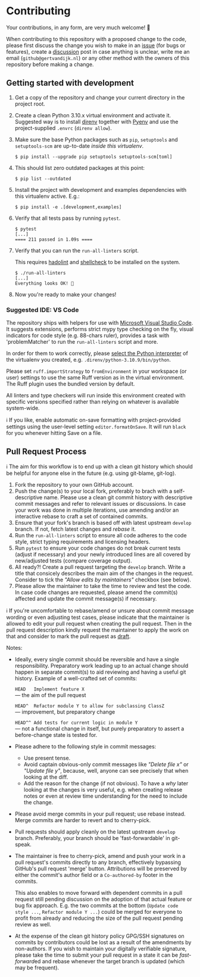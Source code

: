 <!--
SPDX-FileCopyrightText: 2023 Gert van Dijk <github@gertvandijk.nl>

SPDX-License-Identifier: CC0-1.0
-->

# Contributing

Your contributions, in any form, are very much welcome! 🙏

When contributing to this repository with a proposed change to the code, please first
discuss the change you wish to make in an [issue][github-new-issue] (for bugs or
features), create a [discussion][github-new-discussion] post in case anything is
unclear, write me an email (`github@gertvandijk.nl`) or any other method with
the owners of this repository before making a change.

## Getting started with development

1. Get a copy of the repository and change your current directory in the project root.

1. Create a clean Python 3.10.x virtual environment and activate it.
   Suggested way is to install [direnv][direnv-home] together with [Pyenv][pyenv-github]
   and use the project-supplied `.envrc` (`direnv allow`).

1. Make sure the base Python packages such as `pip`, `setuptools` and `setuptools-scm`
   are up-to-date *inside this virtualenv*.

   ```console
   $ pip install --upgrade pip setuptools setuptools-scm[toml]
   ```

1. This should list zero outdated packages at this point:

   ```console
   $ pip list --outdated
   ```

1. Install the project with development and examples dependencies with this virtualenv
   active.
   E.g.:

    ```console
    $ pip install -e .[development,examples]
    ```

1. Verify that all tests pass by running `pytest`.

    ```console
    $ pytest
    [...]
    ==== 211 passed in 1.09s ====
    ```

1. Verify that you can run the `run-all-linters` script.

   This requires [hadolint][hadolint-github] and [shellcheck][shellcheck-home] to be
   installed on the system.

    ```console
    $ ./run-all-linters
    [...]
    Everything looks OK! 🎉
    ```

1. Now you're ready to make your changes!

### Suggested IDE: VS Code

The repository ships with helpers for use with
[Microsoft Visual Studio Code][ms-vscode-home].
It suggests extensions, performs strict mypy type checking on the fly, visual indicators
for code style (e.g. 88-chars ruler), provides a task with 'problemMatcher' to run the
`run-all-linters` script and more.

In order for them to work correctly, please
[select the Python interpreter][ms-vscode-select-python] of the virtualenv you created,
e.g. `.direnv/python-3.10.9/bin/python`.

Please set `ruff.importStrategy` to `fromEnvironment` in your workspace (or user)
settings to use the same Ruff version as in the virtual environment.
The Ruff plugin uses the bundled version by default.

All linters and type checkers will run inside this environment created with
specific versions specified rather than relying on whatever is available system-wide.

ℹ️ If you like, enable automatic on-save formatting with project-provided settings using
the user-level setting `editor.formatOnSave`.
It will run `black` for you whenever hitting Save on a file.

## Pull Request Process

ℹ️ The aim for this workflow is to end up with a clean git history which should be
helpful for anyone else in the future (e.g. using git-blame, git-log).

1. Fork the repository to your own GitHub account.
1. Push the change(s) to your local fork, preferably to brach with a self-descriptive
   name.
   Please use a clean git commit history with descriptive commit messages and refer to
   relevant issues or discussions.
   In case your work was done in multiple iterations, use amending and/or an interactive
   rebase to craft a set of contained commits.
1. Ensure that your fork's branch is based off with latest upstream `develop` branch.
   If not, fetch latest changes and *rebase* it.
1. Run the `run-all-linters` script to ensure all code adheres to the code style, strict
   typing requirements and licensing headers.
1. Run `pytest` to ensure your code changes do not break current tests (adjust if
   necessary) and your newly introduced lines are all covered by new/adjusted tests
   (compare coverage output).
1. All ready?!
   Create a pull request targeting the `develop` branch.
   Write a title that consicely describes the main aim of the changes in the request.
   Consider to tick the *"Allow edits by maintainers"* checkbox (see below).
1. Please allow the maintainer to take the time to review and test the code.
   In case code changes are requested, please amend the commit(s) affected and update
   the commit message(s) if necessary.

ℹ️ If you're uncomfortable to rebase/amend or unsure about commit message wording or even
adjusting test cases, please indicate that the maintainer is allowed to edit your pull
request when creating the pull request.
Then in the pull request description kindly request the maintainer to apply the work on
that and consider to mark the pull request as [draft][github-draft-pr-howto].

Notes:

- Ideally, every single commit should be reversible and have a single responsibility.
  Preparatory work leading up to an actual change should happen in separate commit(s) to
  aid reviewing and having a useful git history.
  Example of a well-crafted set of commits:

  `HEAD   Implement feature X`<br/>
  — the aim of the pull request

  `HEAD^  Refactor module Y to allow for subclassing ClassZ`<br/>
  — improvement, but preparatory change

  `HEAD^^ Add tests for current logic in module Y`<br/>
  — not a functional change in itself, but purely preparatory to assert a before-change
  state is tested for.

- Please adhere to the following style in commit messages:

  - Use present tense.
  - Avoid captain obvious-only commit messages like *"Delete file x"* or
    *"Update file y"*, because, well, anyone can see precisely that when looking at the
    diff.
  - Add the reason for the change (if not obvious).
    To have a *why* later looking at the changes is very useful, e.g. when creating
    release notes or even at review time understanding for the need to include the
    change.

- Please avoid merge commits in your pull request; use rebase instead.
  Merge commits are harder to revert and to cherry-pick.
- Pull requests should apply cleanly on the latest upstream `develop` branch.
  Preferably, your branch should be 'fast-forwardable' in git-speak.
- The maintainer is free to cherry-pick, amend and push your work in a pull request's
  commits directly to any branch, effectively bypassing GitHub's pull request 'merge'
  button.
  Attributions will be preserved by either the commit's author field or a
  `Co-authored-by` footer in the commits.

  This also enables to move forward with dependent commits in a pull request still
  pending discussion on the adoption of that actual feature or bug fix approach.
  E.g. the two commits at the bottom (`Update code style ...`, `Refactor module Y ...`)
  could be merged for everyone to profit from already and reducing the size of the pull
  request pending review as well.

- At the expense of the clean git history policy GPG/SSH signatures on commits by
  contributors could be lost as a result of the amendments by non-authors.
  If you wish to maintain your digitally verifiable signature, please take the time to
  submit your pull request in a state it can be *fast-forward*ed and rebase whenever
  the target branch is updated (which may be frequent).

[github-new-issue]: https://github.com/gertvdijk/purepythonmilter/issues/new/choose
[github-new-discussion]: https://github.com/gertvdijk/purepythonmilter/discussions/new
[direnv-home]: https://direnv.net/
[pyenv-github]: https://github.com/pyenv/pyenv
[hadolint-github]: https://github.com/hadolint/hadolint
[shellcheck-home]: https://www.shellcheck.net/
[ms-vscode-home]: https://code.visualstudio.com/
[ms-vscode-select-python]: https://code.visualstudio.com/docs/python/environments#_work-with-python-interpreters
[github-draft-pr-howto]: https://docs.github.com/en/pull-requests/collaborating-with-pull-requests/proposing-changes-to-your-work-with-pull-requests/about-pull-requests#draft-pull-requests
